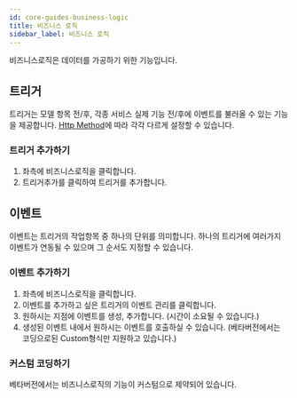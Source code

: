 ```yaml
---
id: core-guides-business-logic
title: 비즈니스 로직
sidebar_label: 비즈니스 로직
---
```


비즈니스로직은 데이터를 가공하기 위한 기능입니다.

## 트리거

트리거는 모델 항목 전/후, 각종 서비스 실제 기능 전/후에 이벤트를 불러올 수 있는 기능을 제공합니다. [Http Method](https://naver.com)에 따라 각각 다르게 설정할 수 있습니다.

### 트리거 추가하기

1. 좌측에 비즈니스로직을 클릭합니다.
2. 트리거추가를 클릭하여 트리거를 추가합니다.

## 이벤트

이벤트는 트리거의 작업항목 중 하나의 단위를 의미합니다. 하나의 트리거에 여러가지 이벤트가 연동될 수 있으며 그 순서도 지정할 수 있습니다.

### 이벤트 추가하기

1. 좌측에 비즈니스로직을 클릭합니다.
2. 이벤트를 추가하고 싶은 트리거의 이벤트 관리를 클릭합니다.
3. 원하시는 지점에 이벤트를 생성, 추가합니다. (시간이 소요될 수 있습니다.)
4. 생성된 이벤트 내에서 원하시는 이벤트를 호출하실 수 있습니다. (베타버전에서는 코딩으로된 Custom형식만 지원하고 있습니다.)

### 커스텀 코딩하기

베타버전에서는 비즈니스로직의 기능이 커스텀으로 제약되어 있습니다.
